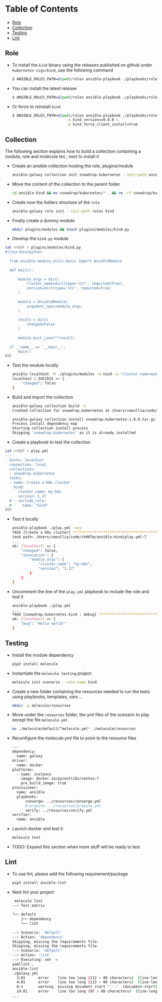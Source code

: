 Table of Contents
=================

   * [Role](#role)
   * [Collection](#collection)
   * [Testing](#testing)
   * [Lint](#lint)

## Role

- To install the `kind` binary using the releases published on github under `kubernetes-sigs/kind`, use the following command
  ```bash
  $ ANSIBLE_ROLES_PATH=$(pwd)/roles ansible-playbook ./playbooks/role.yml -e kind_version=v0.8.0
  ```
- You can install the latest release
  ```bash
  $ ANSIBLE_ROLES_PATH=$(pwd)/roles ansible-playbook ./playbooks/role.yml
  ```  
- Or force to reinstall `kind`
  ```bash 
  $ ANSIBLE_ROLES_PATH=$(pwd)/roles ansible-playbook ./playbooks/role.yml \
                           -e kind_version=v0.8.0 \
                           -e kind_force_client_install=true
  ```
## Collection
 
The following section explains how to build a collection containing a module, role and molecule tes ; next to install it

- Create an ansible collection hosting the role, plugins/module
  ```bash
  ansible-galaxy collection init snowdrop.kubernetes --init-path ansible-kind
  ```
- Move the content of the collection to the parent folder
  ```bash
  cd ansible-kind && mv snowdrop/kubernetes/* . && rm -rf snowdrop/kubernetes
  ``` 
- Create now the folders structure of the `role`
  ```bash
  ansible-galaxy role init --init-path roles kind
  ``` 
- Finally create a dummy module
  ```bash
  mkdir plugins/modules && touch plugins/modules/kind.py
  ```  
- Develop the `kind.py` module
```bash
cat <<EOF > plugins/modules/kind.py
#!/usr/bin/python
  
  from ansible.module_utils.basic import AnsibleModule
  
  def main():
  
      module_args = dict(
          cluster_name=dict(type='str', required=True),
          version=dict(type='str', required=True)
      )
  
      module = AnsibleModule(
          argument_spec=module_args,
      )
  
      result = dict(
          changed=False
      )
  
      module.exit_json(**result)
  
  if __name__ == '__main__':
      main()
EOF
```

- Test the module locally
  ```bash
  ansible localhost -M ./plugins/modules -m kind -a "cluster_name=myk8s version=1.17"
  localhost | SUCCESS => {
      "changed": false
  }
  ```
- Build and import the collection
  ```bash
  ansible-galaxy collection build -f
  Created collection for snowdrop.kubernetes at /Users/cmoullia/code/ch007m/ansible-kind/snowdrop-kubernetes-1.0.0.tar.gz 
  
  ansible-galaxy collection install snowdrop-kubernetes-1.0.0.tar.gz -f 
  Process install dependency map
  Starting collection install process
  Skipping 'snowdrop.kubernetes' as it is already installed
  ```

- Create a playbook to test the collection
```bash
cat <<EOF > play.yml
---
- hosts: localhost
  connection: local
  collections:
  - snowdrop.kubernetes
  tasks:
  - name: Create a K8s cluster
    kind:
      cluster_name: my-k8s
      version: 1.17
  # - include_role:
  #     name: "kind"
EOF
```
- Test it locally
  ```bash
  ansible-playbook ./play.yml -vvv
  TASK [Create a K8s cluster] ********************************************************************************************************************************************************************************************************
  task path: /Users/cmoullia/code/ch007m/ansible-kind/play.yml:7
  ...
  ok: [localhost] => {
      "changed": false,
      "invocation": {
          "module_args": {
              "cluster_name": "my-k8s",
              "version": "1.17"
          }
      }
  }
  ```
- Uncomment the line of the `play.yml` playbook to include the role and test it
  ```bash
  ansible-playbook ./play.yml
  ...
  TASK [snowdrop.kubernetes.kind : debug] ********************************************************************************************************************************************************************************************
  ok: [localhost] => {
      "msg": "Hello world!"
  }
  ```
## Testing

- Install the module dependency
  ```bash
  pip3 install molecule
  ```
- Instantiate the `molecule testing` project
  ```bash
  molecule init scenario --role-name kind
  ``` 
- Create a new folder containing the resources needed to run the tests using playbooks, templates, vars ...
  ```bash
  mkdir -p molecule/resources
  ``` 
- Move under the `resources` folder, the yml files of the scenario to play except the file `molecule.yml`
  ```bash
  mv ./molecule/default/^molecule.yml* ./molecule/resources
  ```
- Reconfigure the molecule.yml file to point to the resource files
  ```bash
  ---
  dependency:
    name: galaxy
  driver:
    name: docker
  platforms:
    - name: instance
      image: docker.io/pycontribs/centos:7
      pre_build_image: true
  provisioner:
    name: ansible
    playbooks:
        converge: ../resources/converge.yml
        # prepare: ../resources/prepare.yml
        verify: ../resources/verify.yml
  verifier:
    name: ansible
  ``` 
        
- Launch docker and test it
  ```bash
  molecule test
  ``` 
- TODO: Expand this section when more stuff will be ready to test     
  
## Lint

- To use lint, please add the following requirement/package
  ```bash
  pip3 install ansible-lint
  ```
- Next lint your project
  ```bash
   molecule lint 
  --> Test matrix
      
  └── default
      ├── dependency
      └── lint
      
  --> Scenario: 'default'
  --> Action: 'dependency'
  Skipping, missing the requirements file.
  Skipping, missing the requirements file.
  --> Scenario: 'default'
  --> Action: 'lint'
  --> Executing: set -e
  yamllint .
  ansible-lint
  ./galaxy.yml
    3:81      error    line too long (112 > 80 characters)  (line-length)
    4:81      error    line too long (113 > 80 characters)  (line-length)
    6:1       warning  missing document start "---"  (document-start)
    14:81     error    line too long (97 > 80 characters)  (line-length)
  ...
  ```  